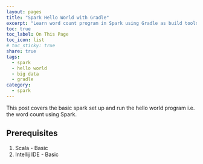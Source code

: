 ```yaml
---
layout: pages
title: "Spark Hello World with Gradle"
excerpt: "Learn word count program in Spark using Gradle as build tools"
toc: true
toc_label: On This Page
toc_icon: list
# toc_sticky: true
share: true
tags:
  - spark
  - hello world
  - big data
  - gradle
category:
  - spark
---
```


This post covers the basic spark set up and run the hello world program i.e. the word count using Spark.

## Prerequisites
1. Scala - Basic
2. Intellij IDE - Basic